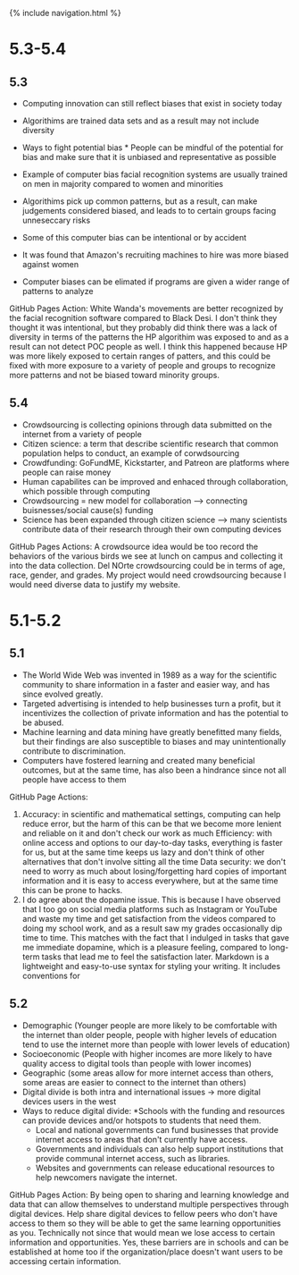 {% include navigation.html %}


# 5.3-5.4

## 5.3
* Computing innovation can still reflect biases that exist in society today
* Algorithims are trained data sets and as a result may not include diversity 
* Ways to fight potential bias
      * People can be mindful of the potential for bias and make sure that it is unbiased and representative as possible

* Example of computer bias facial recognition systems are usually trained on men in majority compared to women and minorities 
* Algorithims pick up common patterns, but as a result, can make judgements considered biased, and leads to to certain groups facing unneseccary risks 
* Some of this computer bias can be intentional or by accident 
* It was found that Amazon's recruiting machines to hire was more biased against women 
* Computer biases can be elimated if programs are given a wider range of patterns to analyze 

GitHub Pages Action: 
White Wanda's movements are better recognized by the facial recognition software compared to Black Desi. I don't think they thought it was intentional, but they probably did think there was a lack of diversity in terms of the patterns the HP algorithim was exposed to and as a result can not detect POC people as well. I think this happened because HP was more likely exposed to certain ranges of patters, and this could be fixed with more exposure to a variety of people and groups to recognize more patterns and not be biased toward minority groups. 


## 5.4 
* Crowdsourcing is collecting opinions through data submitted on the internet from a variety of people
* Citizen science: a term that describe scientific research that common population helps to conduct, an example of corwdsourcing 
* Crowdfunding: GoFundME, Kickstarter, and Patreon are platforms where people can raise money 
* Human capabilites can be improved and enhaced through collaboration, which possible through computing 
* Crowdsourcing = new model for collaboration --> connecting buisnesses/social cause(s) funding 
* Science has been expanded through citizen science --> many scientists contribute data of their research through their own computing devices

GitHub Pages Actions: 
A crowdsource idea would be too record the behaviors of the various birds we see at lunch on campus and collecting it into the data collection. Del NOrte crowdsourcing could be in terms of age, race, gender, and grades. My project would need crowdsourcing because I would need diverse data to justify my website. 



# 5.1-5.2

## 5.1
* The World Wide Web was invented in 1989 as a way for the scientific community to share information in a faster and easier way, and has since evolved greatly.
* Targeted advertising is intended to help businesses turn a profit, but it incentivizes the collection of private information and has the potential to be abused.
* Machine learning and data mining have greatly benefitted many fields, but their findings are also susceptible to biases and may unintentionally contribute to discrimination.
* Computers have fostered learning and created many beneficial outcomes, but at the same time, has also been a hindrance since not all people have access to them

GitHub Page Actions:
1. Accuracy: in scientific and mathematical settings, computing can help reduce error, but the harm of this can be that we become more lenient and reliable on it and don't check our work as much
  Efficiency: with online access and options to our day-to-day tasks, everything is faster for us, but at the same time keeps us lazy and don't think of other alternatives that don't involve sitting all the time
  Data security: we don't need to worry as much about losing/forgetting hard copies of important information and it is easy to access everywhere, but at the same time this can be prone to hacks.
2. I do agree about the dopamine issue. This is because I have observed that I too go on social media platforms such as Instagram or YouTube and waste my time and get satisfaction from the videos compared to doing my school work, and as a result saw my grades occasionally dip time to time. This matches with the fact that I indulged in tasks that gave me immediate dopamine, which is a pleasure feeling, compared to long-term tasks that lead me to feel the satisfaction later.
Markdown is a lightweight and easy-to-use syntax for styling your writing. It includes conventions for

## 5.2
* Demographic (Younger people are more likely to be comfortable with the internet than older people, people with higher levels of education tend to use the internet more than people with lower levels of education)
* Socioeconomic (People with higher incomes are more likely to have quality access to digital tools than people with lower incomes)
* Geographic (some areas allow for more internet access than others, some areas are easier to connect to the internet than others)
* Digital divide is both intra and international issues → more digital devices users in the west
* Ways to reduce digital divide:
  *Schools with the funding and resources can provide devices and/or hotspots to students that need them.
  * Local and national governments can fund businesses that provide internet access to areas that don't currently have access.
  * Governments and individuals can also help support institutions that provide communal internet access, such as libraries.
  * Websites and governments can release educational resources to help newcomers navigate the internet.

GitHub Pages Action:
By being open to sharing and learning knowledge and data that can allow themselves to understand multiple perspectives through digital devices.
Help share digital devices to fellow peers who don't have access to them so they will be able to get the same learning opportunities as you.
Technically not since that would mean we lose access to certain information and opportunities. Yes, these barriers are in schools and can be established at home too if the organization/place doesn't want users to be accessing certain information.

